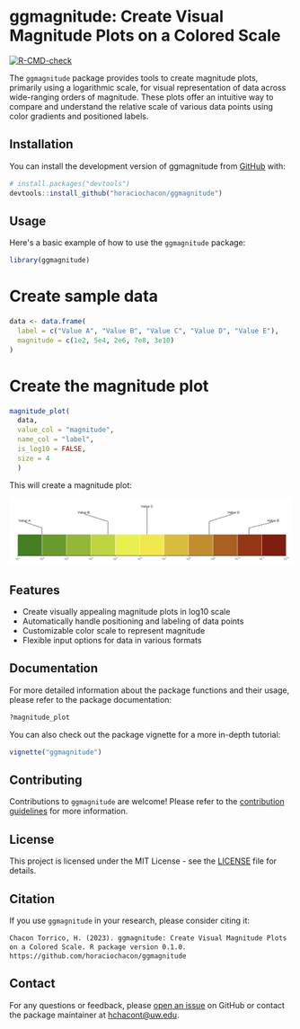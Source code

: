 # ggmagnitude: Create Visual Magnitude Plots on a Colored Scale

<!-- badges: start -->
[![R-CMD-check](https://github.com/horaciochacon/ggmanitude/actions/workflows/R-CMD-check.yaml/badge.svg)](https://github.com/horaciochacon/ggmanitude/actions/workflows/R-CMD-check.yaml)
<!-- badges: end -->

The `ggmagnitude` package provides tools to create magnitude plots, primarily using a logarithmic scale, for visual representation of data across wide-ranging orders of magnitude. These plots offer an intuitive way to compare and understand the relative scale of various data points using color gradients and positioned labels.

## Installation

You can install the development version of ggmagnitude from [GitHub](https://github.com/) with:

```r
# install.packages("devtools")
devtools::install_github("horaciochacon/ggmagnitude")
```
## Usage

Here's a basic example of how to use the `ggmagnitude` package:

```r
library(ggmagnitude)
```

# Create sample data

```r
data <- data.frame(
  label = c("Value A", "Value B", "Value C", "Value D", "Value E"),
  magnitude = c(1e2, 5e4, 2e6, 7e8, 3e10)
)
```

# Create the magnitude plot

```r
magnitude_plot(
  data, 
  value_col = "magnitude", 
  name_col = "label", 
  is_log10 = FALSE, 
  size = 4
  )
```

This will create a magnitude plot:

![Magnitude Plot](man/figures/example1.png)

## Features

- Create visually appealing magnitude plots in log10 scale
- Automatically handle positioning and labeling of data points
- Customizable color scale to represent magnitude
- Flexible input options for data in various formats

## Documentation

For more detailed information about the package functions and their usage, please refer to the package documentation:

```r
?magnitude_plot
```

You can also check out the package vignette for a more in-depth tutorial:

```r
vignette("ggmagnitude")
```

## Contributing

Contributions to `ggmagnitude` are welcome! Please refer to the [contribution guidelines](CONTRIBUTING.md) for more information.

## License

This project is licensed under the MIT License - see the [LICENSE](LICENSE) file for details.

## Citation

If you use `ggmagnitude` in your research, please consider citing it:

```
Chacon Torrico, H. (2023). ggmagnitude: Create Visual Magnitude Plots on a Colored Scale. R package version 0.1.0.
https://github.com/horaciochacon/ggmagnitude
```

## Contact

For any questions or feedback, please [open an issue](https://github.com/horaciochacon/ggmagnitude/issues) on GitHub or contact the package maintainer at hchacont@uw.edu.

